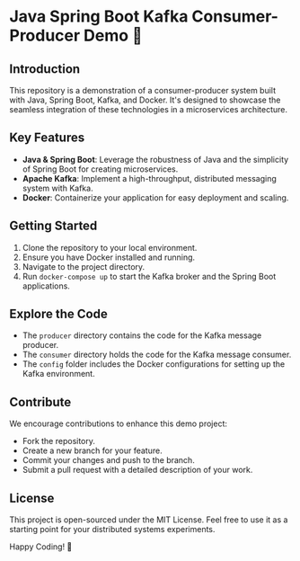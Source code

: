 # Java Spring Boot Kafka Consumer-Producer Demo 🔄

## Introduction
This repository is a demonstration of a consumer-producer system built with Java, Spring Boot, Kafka, and Docker. It's designed to showcase the seamless integration of these technologies in a microservices architecture.

## Key Features
- **Java & Spring Boot**: Leverage the robustness of Java and the simplicity of Spring Boot for creating microservices.
- **Apache Kafka**: Implement a high-throughput, distributed messaging system with Kafka.
- **Docker**: Containerize your application for easy deployment and scaling.

## Getting Started
1. Clone the repository to your local environment.
2. Ensure you have Docker installed and running.
3. Navigate to the project directory.
4. Run `docker-compose up` to start the Kafka broker and the Spring Boot applications.

## Explore the Code
- The `producer` directory contains the code for the Kafka message producer.
- The `consumer` directory holds the code for the Kafka message consumer.
- The `config` folder includes the Docker configurations for setting up the Kafka environment.

## Contribute
We encourage contributions to enhance this demo project:
- Fork the repository.
- Create a new branch for your feature.
- Commit your changes and push to the branch.
- Submit a pull request with a detailed description of your work.

## License
This project is open-sourced under the MIT License. Feel free to use it as a starting point for your distributed systems experiments.

Happy Coding! 🚀
